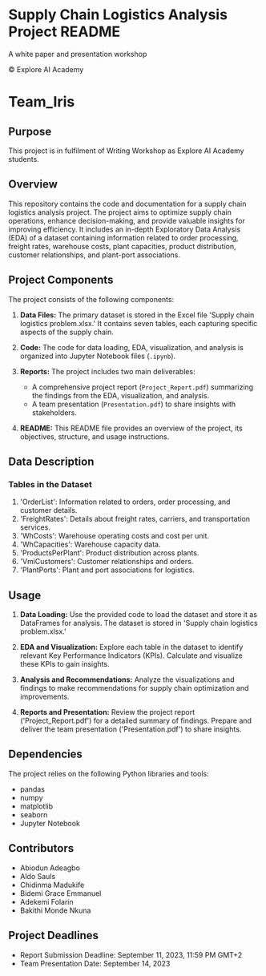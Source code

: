 # Supply Chain Logistics Analysis Project README

A white paper and presentation workshop

© Explore AI Academy
# Team_Iris

## Purpose

This project is in fulfilment of Writing Workshop as Explore AI Academy students.

## Overview

This repository contains the code and documentation for a supply chain logistics analysis project. The project aims to optimize supply chain operations, enhance decision-making, and provide valuable insights for improving efficiency. It includes an in-depth Exploratory Data Analysis (EDA) of a dataset containing information related to order processing, freight rates, warehouse costs, plant capacities, product distribution, customer relationships, and plant-port associations.

## Project Components

The project consists of the following components:

1. **Data Files:** The primary dataset is stored in the Excel file 'Supply chain logistics problem.xlsx.' It contains seven tables, each capturing specific aspects of the supply chain.

2. **Code:** The code for data loading, EDA, visualization, and analysis is organized into Jupyter Notebook files (`.ipynb`).

3. **Reports:** The project includes two main deliverables:
   - A comprehensive project report (`Project_Report.pdf`) summarizing the findings from the EDA, visualization, and analysis.
   - A team presentation (`Presentation.pdf`) to share insights with stakeholders.

4. **README:** This README file provides an overview of the project, its objectives, structure, and usage instructions.

## Data Description

### Tables in the Dataset

1. 'OrderList': Information related to orders, order processing, and customer details.
2. 'FreightRates': Details about freight rates, carriers, and transportation services.
3. 'WhCosts': Warehouse operating costs and cost per unit.
4. 'WhCapacities': Warehouse capacity data.
5. 'ProductsPerPlant': Product distribution across plants.
6. 'VmiCustomers': Customer relationships and orders.
7. 'PlantPorts': Plant and port associations for logistics.

## Usage

1. **Data Loading:** Use the provided code to load the dataset and store it as DataFrames for analysis. The dataset is stored in 'Supply chain logistics problem.xlsx.'

2. **EDA and Visualization:** Explore each table in the dataset to identify relevant Key Performance Indicators (KPIs). Calculate and visualize these KPIs to gain insights.

3. **Analysis and Recommendations:** Analyze the visualizations and findings to make recommendations for supply chain optimization and improvements.

4. **Reports and Presentation:** Review the project report ('Project_Report.pdf') for a detailed summary of findings. Prepare and deliver the team presentation ('Presentation.pdf') to share insights.

## Dependencies

The project relies on the following Python libraries and tools:
- pandas
- numpy
- matplotlib
- seaborn
- Jupyter Notebook

## Contributors

- Abiodun Adeagbo
- Aldo Sauls
- Chidinma Madukife
- Bidemi Grace Emmanuel
- Adekemi Folarin
- Bakithi Monde Nkuna

## Project Deadlines

- Report Submission Deadline: September 11, 2023, 11:59 PM GMT+2
- Team Presentation Date: September 14, 2023

